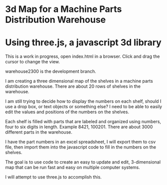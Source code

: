 # 3d Map for a Machine Parts Distribution Warehouse 
# Using three.js, a javascript 3d library

This is a work in progress, open index.html in a browser. Click and drag the cursor to change the view.

warehouse2300 is the development branch.

I am creating a three dimensional map of the shelves in a machine parts distribution warehouse. There are about 20 rows of shelves in the warehouse. 

I am still trying to decide how to display the numbers on each shelf, should I use a drop box, or text objects or something else?
I need to be able to easily edit the values and positions of the numbers on the shelves.

Each shelf is filled with parts that are labeled and organized using numbers, four to six digits in length. Example 8421, 100201. There are about 3000 different parts in the warehouse.

I have the part numbers in an excel spreadsheet, I will export them to csv file, then import them into the javascript code to fill in the numbers on the shelves.

The goal is to use code to create an easy to update and edit, 3-dimensional map that can be run fast and easy on multiple computer systems.


I will attempt to use three.js to accomplish this.
